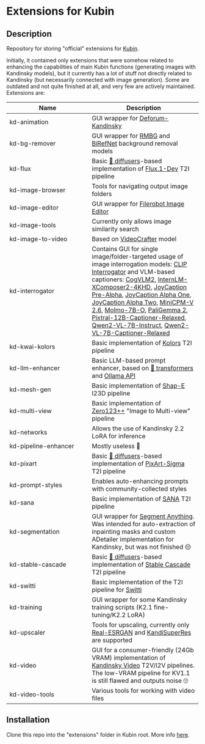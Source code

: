 # Extensions for Kubin

## Description

Repository for storing "official" extensions for [Kubin](https://github.com/seruva19/kubin).

Initially, it contained only extensions that were somehow related to enhancing the capabilities of main Kubin functions (generating images with Kandinsky models), but it currently has a lot of stuff not directly related to Kandinsky (but necessarily connected with image generation). Some are outdated and not quite finished at all, and very few are actively maintained. Extensions are:

| <div style="width:200px">Name</div> | Description |
| --------------------- | - |
| <a id="kd-animation"></a>kd-animation | GUI wrapper for [Deforum-Kandinsky](https://github.com/ai-forever/deforum-kandinsky) |
| <a id="kd-bg-remover"></a>kd-bg-remover | GUI wrapper for [RMBG](https://huggingface.co/briaai/RMBG-1.4) and [BiRefNet](https://huggingface.co/ZhengPeng7/BiRefNet) background removal models |
| <a id="kd-flux"></a>kd-flux | Basic [🤗 diffusers](https://github.com/huggingface/diffusers)-based implementation of [Flux.1-Dev](https://huggingface.co/black-forest-labs/FLUX.1-dev) T2I pipeline |
| <a id="kd-image-browser"></a>kd-image-browser | Tools for navigating output image folders |
| <a id="kd-image-editor"></a>kd-image-editor | GUI wrapper for [Filerobot Image Editor](https://github.com/scaleflex/filerobot-image-editor) |
| <a id="kd-image-tools"></a>kd-image-tools | Currently only allows image similarity search |
| <a id="kd-image-to-video"></a>kd-image-to-video | Based on [VideoCrafter](https://huggingface.co/VideoCrafter/Image2Video-512) model |
| <a id="kd-interrogator"></a>kd-interrogator | Contains GUI for single image/folder-targeted usage of image interrogation models: [CLIP Interrogator](https://github.com/pharmapsychotic/clip-interrogator) and VLM-based captioners: [CogVLM2](https://huggingface.co/THUDM/cogvlm2-llama3-chat-19B), [InternLM-XComposer2-4KHD](https://huggingface.co/internlm/internlm-xcomposer2-4khd-7b), [JoyCaption Pre-Alpha](https://huggingface.co/spaces/fancyfeast/joy-caption-pre-alpha), [JoyCaption Alpha One](https://huggingface.co/spaces/fancyfeast/joy-caption-alpha-one), [JoyCaption Alpha Two](https://huggingface.co/spaces/fancyfeast/joy-caption-alpha-two), [MiniCPM-V 2.6](https://huggingface.co/openbmb/MiniCPM-V-2_6), [Molmo-7B-O](https://huggingface.co/allenai/Molmo-7B-O-0924), [PaliGemma 2](https://huggingface.co/google/paligemma2-3b-ft-docci-448), [Pixtral-12B-Captioner-Relaxed](https://huggingface.co/Ertugrul/Pixtral-12B-Captioner-Relaxed), [Qwen2-VL-7B-Instruct](https://huggingface.co/Qwen/Qwen2-VL-7B-Instruct), [Qwen2-VL-7B-Captioner-Relaxed](https://huggingface.co/Ertugrul/Qwen2-VL-7B-Captioner-Relaxed) |
| <a id="kd-kwai-kolors"></a>kd-kwai-kolors | Basic implementation of [Kolors](https://github.com/Kwai-Kolors/Kolors) T2I pipeline |
| <a id="kd-llm-enhancer"></a>kd-llm-enhancer | Basic LLM-based prompt enhancer, based on [🤗 transformers](https://github.com/huggingface/transformers) and [Ollama API](https://github.com/ollama/ollama/blob/main/docs/api.md) |
| <a id="kd-mesh-gen"></a>kd-mesh-gen | Basic implementation of [Shap-E](https://github.com/openai/shap-e) I23D pipeline |
| <a id="kd-multi-view"></a>kd-multi-view | Basic implementation of [Zero123++](https://github.com/SUDO-AI-3D/zero123plus) "Image to Multi-view" pipeline |
| <a id="kd-networks"></a>kd-networks | Allows the use of Kandinsky 2.2 LoRA for inference |
| <a id="kd-pipeline-enhancer"></a>kd-pipeline-enhancer | Mostly useless 🤔 |
| <a id="kd-pixart"></a>kd-pixart | Basic [🤗 diffusers](https://github.com/huggingface/diffusers)-based implementation of [PixArt-Sigma](https://github.com/PixArt-alpha/PixArt-sigma) T2I pipeline |
| <a id="kd-prompt-styles"></a>kd-prompt-styles | Enables auto-enhancing prompts with community-collected styles |
| <a id="kd-sana"></a>kd-sana | Basic implementation of [SANA](https://github.com/NVlabs/Sana) T2I pipeline |
| <a id="kd-segmentation"></a>kd-segmentation | GUI wrapper for [Segment Anything](https://github.com/facebookresearch/segment-anything). Was intended for auto-extraction of inpainting masks and custom ADetailer implementation for Kandinsky, but was not finished 😔 |
| <a id="kd-stable-cascade"></a>kd-stable-cascade | Basic [🤗 diffusers](https://github.com/huggingface/diffusers)-based implementation of [Stable Cascade](https://github.com/Stability-AI/StableCascade) T2I pipeline |
| <a id="kd-switti"></a>kd-switti | Basic implementation of the T2I pipeline for [Switti](https://github.com/yandex-research/switti) |
| <a id="kd-training"></a>kd-training | GUI wrapper for some Kandinsky training scripts (K2.1 fine-tuning/K2.2 LoRA) |
| <a id="kd-upscaler"></a>kd-upscaler | Tools for upscaling, currently only [Real-ESRGAN](https://github.com/ai-forever/Real-ESRGAN) and [KandiSuperRes](https://github.com/ai-forever/KandiSuperRes) are supported |
| <a id="kd-video"></a>kd-video | GUI for a consumer-friendly (24Gb VRAM) implementation of [Kandinsky Video](https://github.com/ai-forever/KandinskyVideo) T2V/I2V pipelines. The low-VRAM pipeline for KV1.1 is still flawed and outputs noise 🙄 |
| <a id="kd-video-tools"></a>kd-video-tools | Various tools for working with video files |

## Installation

Clone this repo into the "extensions" folder in Kubin root. More info [here](https://github.com/seruva19/kubin/wiki/Docs).

